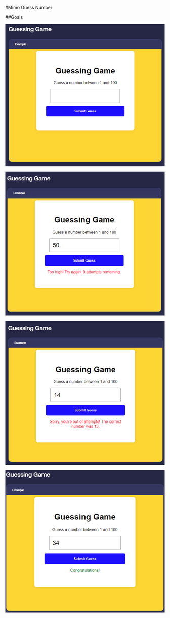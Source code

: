 #Mimo Guess Number

##Goals

![Initial Goal](image.png)

![After a guess](image-1.png)

![After all attempts](image-3.png)

![After success](image-2.png)

